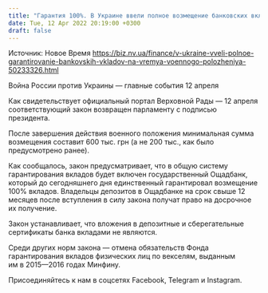 ```yaml
---
title: "Гарантия 100%. В Украине ввели полное возмещение банковских вкладов на время военного положения — закон"
date: Tue, 12 Apr 2022 20:19:00 +0300
draft: false
---
```

Источник: Новое Время https://biz.nv.ua/finance/v-ukraine-vveli-polnoe-garantirovanie-bankovskih-vkladov-na-vremya-voennogo-polozheniya-50233326.html


Война России против Украины — главные события 12 апреля

Как свидетельствует официальный портал Верховной Рады — 12 апреля соответствующий закон возвращен парламенту с подписью президента.

После завершения действия военного положения минимальная сумма возмещения составит 600 тыс. грн (а не 200 тыс., как было предусмотрено ранее).

Как сообщалось, закон предусматривает, что в общую систему гарантирования вкладов будет включен государственный Ощадбанк, который до сегодняшнего дня единственный гарантировал возмещение 100% вкладов. Владельцы депозитов в Ощадбанке на срок свыше 12 месяцев после вступления в силу закона получат право на досрочное их получение.

Закон устанавливает, что вложения в депозитные и сберегательные сертификаты банка вкладами не являются.

Среди других норм закона — отмена обязательств Фонда гарантирования вкладов физических лиц по векселям, выданным им в 2015—2016 годах Минфину.

Присоединяйтесь к нам в соцсетях Facebook, Telegram и Instagram.
